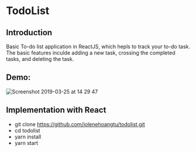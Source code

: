 # TodoList
## Introduction
Basic To-do list application in ReactJS, which hepls to track your to-do task. The basic features inculde adding a new task, crossing the completed tasks, and deleting the task. 

## Demo: 


![Screenshot 2019-03-25 at 14 29 47](https://user-images.githubusercontent.com/39855605/54920398-d21f1e00-4f0b-11e9-8e3f-eff2849dd31c.png)

## Implementation with React
* git clone https://github.com/jolenehoangtu/todolist.git
* cd todolist
* yarn install
* yarn start
